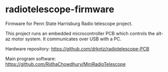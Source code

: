 # radiotelescope-firmware
Firmware for Penn State Harrisburg Radio telescope project. 

This project runs an embedded microcontroller PCB which controls the alt-az motor system. It communicates over USB with a PC.

Hardware repository: https://github.com/drkntz/radiotelescope-PCB

Main program software: https://github.com/RidhaChowdhury/MiniRadioTelescope
